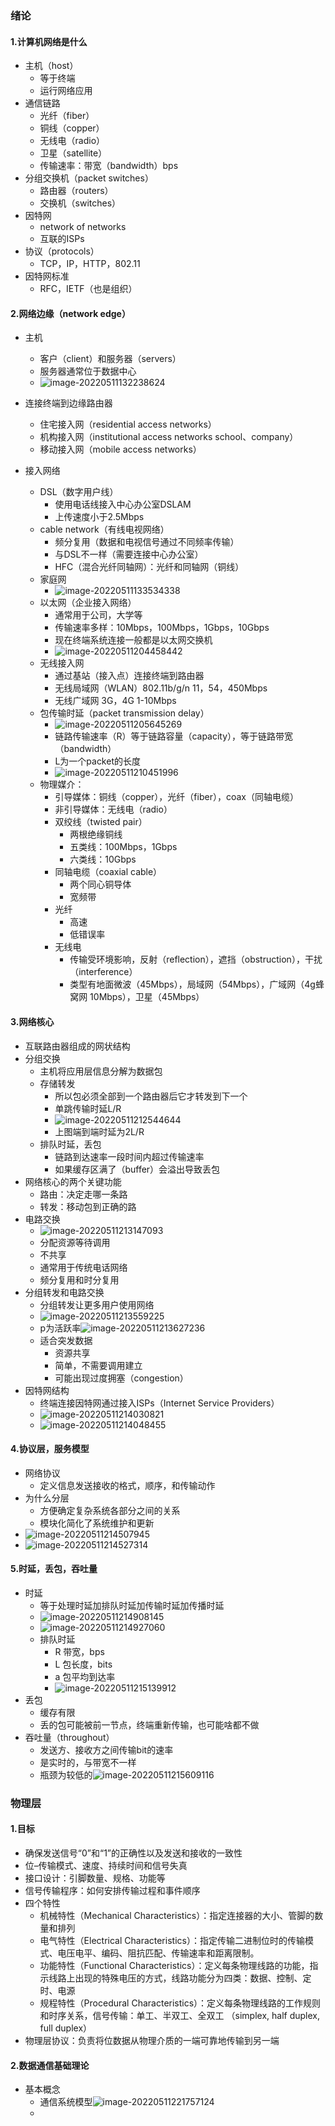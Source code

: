 ### 绪论

#### 1.计算机网络是什么

- 主机（host）
  - 等于终端
  - 运行网络应用
- 通信链路
  - 光纤（fiber）
  - 铜线（copper）
  - 无线电（radio）
  - 卫星（satellite）
  - 传输速率：带宽（bandwidth）bps
- 分组交换机（packet switches）
  - 路由器（routers）
  - 交换机（switches）
- 因特网
  - network of networks
  - 互联的ISPs
- 协议（protocols）
  - TCP，IP，HTTP，802.11
- 因特网标准
  - RFC，IETF（也是组织）

#### 2.网络边缘（network edge）

- 主机

  - 客户（client）和服务器（servers）
  - 服务器通常位于数据中心
  - ![image-20220511132238624](https://raw.githubusercontent.com/xydasixi/cloudimg/main/202205111322674.png)

- 连接终端到边缘路由器

  - 住宅接入网（residential access networks）
  - 机构接入网（institutional access networks  school、company）
  - 移动接入网（mobile access networks）

- 接入网络

  - DSL（数字用户线）
    - 使用电话线接入中心办公室DSLAM
    - 上传速度小于2.5Mbps
  - cable network（有线电视网络）
    - 频分复用（数据和电视信号通过不同频率传输）
    - 与DSL不一样（需要连接中心办公室）
    - HFC（混合光纤同轴网）：光纤和同轴网（铜线）
  - 家庭网
    - ![image-20220511133534338](https://raw.githubusercontent.com/xydasixi/cloudimg/main/202205111335393.png)
  - 以太网（企业接入网络）
    - 通常用于公司，大学等
    - 传输速率多样：10Mbps，100Mbps，1Gbps，10Gbps
    - 现在终端系统连接一般都是以太网交换机
    - ![image-20220511204458442](https://raw.githubusercontent.com/xydasixi/cloudimg/main/202205112044557.png)
  - 无线接入网
    - 通过基站（接入点）连接终端到路由器
    - 无线局域网（WLAN）802.11b/g/n 11，54，450Mbps
    - 无线广域网 3G，4G 1-10Mbps
  - 包传输时延（packet transmission delay）
    - ![image-20220511205645269](C:\Users\xydasixi\AppData\Roaming\Typora\typora-user-images\image-20220511205645269.png)
    - 链路传输速率（R）等于链路容量（capacity），等于链路带宽（bandwidth）
    - L为一个packet的长度
    - ![image-20220511210451996](https://raw.githubusercontent.com/xydasixi/cloudimg/main/202205112104101.png)
  - 物理媒介：
    - 引导媒体：铜线（copper），光纤（fiber），coax（同轴电缆）
    - 非引导媒体：无线电（radio）
    - 双绞线（twisted pair）
      - 两根绝缘铜线
      - 五类线：100Mbps，1Gbps
      - 六类线：10Gbps
    - 同轴电缆（coaxial cable）
      - 两个同心铜导体
      - 宽频带
    - 光纤
      - 高速
      - 低错误率
    - 无线电
      - 传输受环境影响，反射（reflection），遮挡（obstruction），干扰（interference）
      - 类型有地面微波（45Mbps），局域网（54Mbps），广域网（4g蜂窝网 10Mbps），卫星（45Mbps）

#### 3.网络核心

- 互联路由器组成的网状结构
- 分组交换
  - 主机将应用层信息分解为数据包
  - 存储转发
    - 所以包必须全部到一个路由器后它才转发到下一个
    - 单跳传输时延L/R
    - ![image-20220511212544644](https://raw.githubusercontent.com/xydasixi/cloudimg/main/202205112125783.png)
    - 上图端到端时延为2L/R
  - 排队时延，丢包
    - 链路到达速率一段时间内超过传输速率
    - 如果缓存区满了（buffer）会溢出导致丢包
- 网络核心的两个关键功能
  - 路由：决定走哪一条路
  - 转发：移动包到正确的路
- 电路交换
  - ![image-20220511213147093](https://raw.githubusercontent.com/xydasixi/cloudimg/main/202205112131173.png)
  - 分配资源等待调用
  - 不共享
  - 通常用于传统电话网络
  - 频分复用和时分复用
- 分组转发和电路交换
  - 分组转发让更多用户使用网络
  - ![image-20220511213559225](https://raw.githubusercontent.com/xydasixi/cloudimg/main/202205112135323.png)
  - p为活跃率![image-20220511213627236](https://raw.githubusercontent.com/xydasixi/cloudimg/main/202205112136317.png)
  - 适合突发数据
    - 资源共享
    - 简单，不需要调用建立
    - 可能出现过度拥塞（congestion）
- 因特网结构
  - 终端连接因特网通过接入ISPs（Internet Service Providers）
  - ![image-20220511214030821](https://raw.githubusercontent.com/xydasixi/cloudimg/main/202205112140968.png)
  - ![image-20220511214048455](https://raw.githubusercontent.com/xydasixi/cloudimg/main/202205112140603.png)

#### 4.协议层，服务模型

- 网络协议
  - 定义信息发送接收的格式，顺序，和传输动作
- 为什么分层
  - 方便确定复杂系统各部分之间的关系
  - 模块化简化了系统维护和更新
- ![image-20220511214507945](https://raw.githubusercontent.com/xydasixi/cloudimg/main/202205112145116.png)
- ![image-20220511214527314](https://raw.githubusercontent.com/xydasixi/cloudimg/main/202205112145501.png)

#### 5.时延，丢包，吞吐量

- 时延
  - 等于处理时延加排队时延加传输时延加传播时延
  - ![image-20220511214908145](https://raw.githubusercontent.com/xydasixi/cloudimg/main/202205112149315.png)
  - ![image-20220511214927060](https://raw.githubusercontent.com/xydasixi/cloudimg/main/202205112149156.png)
  - 排队时延
    - R 带宽，bps
    - L 包长度，bits
    - a 包平均到达率
    - ![image-20220511215139912](https://raw.githubusercontent.com/xydasixi/cloudimg/main/202205112151023.png)
- 丢包
  - 缓存有限
  - 丢的包可能被前一节点，终端重新传输，也可能啥都不做
- 吞吐量（throughout）
  - 发送方、接收方之间传输bit的速率
  - 是实时的，与带宽不一样
  - 瓶颈为较低的![image-20220511215609116](https://raw.githubusercontent.com/xydasixi/cloudimg/main/202205112156200.png)

### 物理层

#### 1.目标

- 确保发送信号“0”和“1”的正确性以及发送和接收的一致性
- 位–传输模式、速度、持续时间和信号失真
- 接口设计：引脚数量、规格、功能等
- 信号传输程序：如何安排传输过程和事件顺序
- 四个特性
  - 机械特性（Mechanical Characteristics）：指定连接器的大小、管脚的数量和排列
  - 电气特性（Electrical Characteristics）：指定传输二进制位时的传输模式、电压电平、编码、阻抗匹配、传输速率和距离限制。 
  - 功能特性（Functional Characteristics）：定义每条物理线路的功能，指示线路上出现的特殊电压的方式，线路功能分为四类：数据、控制、定时、电源 
  - 规程特性（Procedural Characteristics）：定义每条物理线路的工作规则和时序关系，信号传输：单工、半双工、全双工 （simplex, half duplex, full duplex）
- 物理层协议：负责将位数据从物理介质的一端可靠地传输到另一端

#### 2.数据通信基础理论

- 基本概念
  - 通信系统模型![image-20220511221757124](https://raw.githubusercontent.com/xydasixi/cloudimg/main/202205112217289.png)
  - 






